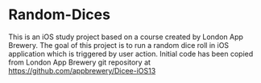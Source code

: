 # Random-Dices
This is an iOS study project based on a course created by London App Brewery. The goal of this project is to run a random dice roll in iOS application which is triggered by user action. Initial code has been copied from London App Brewery git repository at https://github.com/appbrewery/Dicee-iOS13
